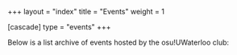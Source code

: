+++
layout = "index"
title = "Events"
weight = 1

[cascade]
type = "events"
+++

Below is a list archive of events hosted by the osu!UWaterloo club: